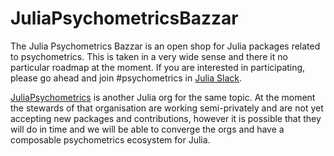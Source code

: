 # JuliaPsychometricsBazzar

The Julia Psychometrics Bazzar is an open shop for Julia packages related to psychometrics. This is taken in a very wide sense and there it no particular roadmap at the moment. If you are interested in participating, please go ahead and join #psychometrics in [Julia Slack](https://julialang.org/slack/).

[JuliaPsychometrics](https://github.com/JuliaPsychometrics) is another Julia org for the same topic. At the moment the stewards of that organisation are working semi-privately and are not yet accepting new packages and contributions, however it is possible that they will do in time and we will be able to converge the orgs and have a composable psychometrics ecosystem for Julia.
